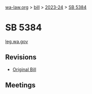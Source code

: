 [wa-law.org](/) > [bill](/bill/) > [2023-24](/bill/2023-24/) > [SB 5384](/bill/2023-24/sb/5384/)

# SB 5384
[leg.wa.gov](https://app.leg.wa.gov/billsummary?BillNumber=5384&Year=2023&Initiative=false)

## Revisions
* [Original Bill](1/)

## Meetings